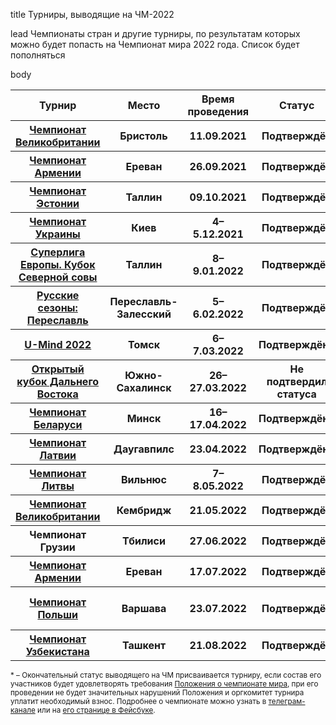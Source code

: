 title
Турниры, выводящие на ЧМ-2022

lead
Чемпионаты стран и другие турниры, по результатам которых можно будет попасть на Чемпионат мира 2022 года. Список будет пополняться

body
<table class="uk-table uk-table-divider uk-table-hover">
<thead>
  <tr>
  <th>Турнир</th>
  <th>Место</th>
  <th>Время проведения</th>
  <th>Статус</th>
  <th>Подробнее</th>
  <th>Путёвка на ЧМ</th>
  </tr>
</thead>
<tbody>
<tr>
  <th><a href="https://rating.chgk.info/tournament/6114">Чемпионат Великобритании</a></th>
  <th>Бристоль</th>
  <th>11.09.2021</th>
  <th>Подтверждён</th>
  <th><a href="http://london.chgk.info/chv-2020-information/">Сайт</a></th>
  <th><a href="https://rating.chgk.info/team/48869">2,5 человека</a></th>
  </tr>
<tr>
  <th><a href="https://rating.chgk.info/tournament/7483">Чемпионат Армении</a></th>
  <th>Ереван</th>
  <th>26.09.2021</th>
  <th>Подтверждён</th>
  <th>-</th>
  <th><a href="https://rating.chgk.info/team/56664">Арагаст</a></th>
  </tr>
<tr>
  <th><a href="https://rating.chgk.info/tournament/7480">Чемпионат Эстонии</a></th>
  <th>Таллин</th>
  <th>09.10.2021</th>
  <th>Подтверждён</th>
  <th><a href="http://so-va.online/che2021">Сайт</a></th>
  <th><a href="https://rating.chgk.info/team/65510">Панические атаки</a></th>
  </tr>
<tr>
  <th><a href="https://rating.chgk.info/tournament/7666">Чемпионат Украины</a></th>
  <th>Киев</th>
  <th>4–5.12.2021</th>
  <th>Подтверждён</th>
  <th><a href="https://t.me/LigaUK/358">Пост об итогах</a></th>
  <th><a href="https://rating.chgk.info/team/308">Номер 6</a></th>
  </tr>
<tr>
  <th><a href="https://rating.chgk.info/tournament/7638">Суперлига Европы. Кубок Северной совы</a></th>
  <th>Таллин</th>
  <th>8–9.01.2022</th>
  <th>Подтверждён</a></th>
  <th><a href="https://t.me/SevsovaESL">Телеграм</a></th>
  <th><a href="https://rating.chgk.info/team/316">Минус один</a></th>
  </tr>
<tr>
  <th><a href="https://rating.chgk.info/tournament/7573">Русские сезоны: Переславль</a></th>
  <th>Переславль-Залесский</th>
  <th>5–6.02.2022</th>
  <th>Подтверждён</th>
  <th><a href="https://vk.com/saisonsrusses_chgk">Вк</a>, <a href="https://t.me/saisons_russes">Тг</a>, <a href="https://www.facebook.com/groups/483568116405027/">Фб</a></th>
  <th><a href="https://rating.chgk.info/team/670">Ксеп</a></th>
  </tr>
<tr>
  <th><a href="https://rating.chgk.info/tournament/7259">U-Mind 2022</a></th>
  <th>Томск</th>
  <th>6–7.03.2022</th>
  <th>Подтверждён<a href="#status">*</a></th>
  <th><a href="https://t.me/umindgames">Тг</a>, <a href="http://vk.com/umindgames">Вк</a></th>
  <th><a href="https://rating.chgk.info/team/59419">Gay Берилья</a></th>
  </tr>
<tr>
  <th><a href="https://rating.chgk.info/tournament/7773">Открытый кубок Дальнего Востока</a></th>
  <th>Южно-Сахалинск</th>
  <th>26–27.03.2022</th>
  <th>Не подтвердил статуса</th>
  <th><a href="https://t.me/dvcup">Телеграм</a></th>
  <th>Пока неизвестно</th>
  </tr>
<tr>
  <th><a href="https://rating.chgk.info/tournament/7931">Чемпионат Беларуси</a></th>
  <th>Минск</th>
  <th>16–17.04.2022</th>
  <th>Подтверждён<a href="#status">*</a></th>
  <th>-</th>
  <th><a href="https://rating.chgk.info/team/51739">Зоопарк</a></th>
  </tr>
<tr>
  <th><a href="https://rating.chgk.info/tournament/7903">Чемпионат Латвии</a></th>
  <th>Даугавпилс</th>
  <th>23.04.2022</th>
  <th>Подтверждён<a href="#status">*</a></th>
  <th><a href="https://t.me/dvcup">Телеграм</a></th>
  <th><a href="https://rating.chgk.info/team/4032">X-promt</a></th>
  </tr>
<tr>
  <th><a href="https://rating.chgk.info/tournament/8059">Чемпионат Литвы</a></th>
  <th>Вильнюс</th>
  <th>7–8.05.2022</th>
  <th>Подтверждён</th>
  <th><a href="http://www.chgk.lt/?page_id=99">Сайт</a></th>
  <th><a href="https://rating.chgk.info/team/86975">LT United</a></th>
  </tr>
<tr>
  <th><a href="https://rating.chgk.info/tournament/7805">Чемпионат Великобритании</a></th>
  <th>Кембридж</th>
  <th>21.05.2022</th>
  <th>Подтверждён</th>
  <th><a href="https://www.facebook.com/groups/London.Chto.Gde.Kogda/">Фб</a></th>
  <th><a href="https://rating.chgk.info/team/6651">Жрецы Хамона</a></th>
  </tr>
<tr>
  <th>Чемпионат Грузии</th>
  <th>Тбилиси</th>
  <th>27.06.2022</th>
  <th>Подтверждён</th>
  <th><a href="https://www.facebook.com/events/1052289652163762">Фб</a></th>
  <th><a href="https://rating.chgk.info/team/45284">Динамо</a></th>
  </tr>
<tr>
  <th><a href="https://rating.chgk.info/tournament/8211">Чемпионат Армении</a></th>
  <th>Ереван</th>
  <th>17.07.2022</th>
  <th>Подтверждён</th>
  <th><a href="https://www.facebook.com/groups/iGame.am/posts/5446591812070831/">Фб</a></th>
  <th><a href="https://rating.chgk.info/team/56664">Арагаст</a></th>
  </tr>
<tr>
  <th><a href="https://rating.chgk.info/tournament/8178">Чемпионат Польши</a></th>
  <th>Варшава</th>
  <th>23.07.2022</th>
  <th>Подтверждён</th>
  <th><a href="https://www.facebook.com/groups/792401147637501">Фб</a></th>
  <th><a href="https://rating.chgk.info/team/77174">Polish Space Marines</a></th>
  </tr>
<tr>
  <th><a href="https://rating.chgk.info/tournament/8287">Чемпионат Узбекистана</a></th>
  <th>Ташкент</th>
  <th>21.08.2022</th>
  <th>Подтверждён</th>
  <th><a href="https://t.me/zakovat/5925">Телеграм</a></th>
  <th><a href="https://rating.chgk.info/team/2909">Мистерия</a></th>
  </tr>
</tbody>
</table>

<small><a name="status"></a>* – Окончательный статус выводящего на ЧМ присваивается турниру, если состав его участников будет удовлетворять требования [Положения о чемпионате мира](https://www.maii.li/docs/2022-01-06-polozhenie-o-chempionate-mira/), при его проведении не будет значительных нарушений Положения и оргкомитет турнира уплатит необходимый взнос. Подробнее о чемпионате можно узнать в [телеграм-канале](https://t.me/worldchamp_maii) или на [его странице в Фейсбуке](https://www.facebook.com/worldchamp.maii).</small>
